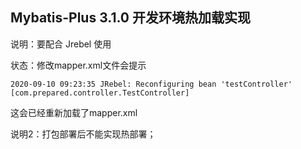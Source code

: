 ## Mybatis-Plus 3.1.0 开发环境热加载实现

说明：要配合 Jrebel 使用

状态：修改mapper.xml文件会提示

    2020-09-10 09:23:35 JRebel: Reconfiguring bean 'testController' [com.prepared.controller.TestController]
    
这会已经重新加载了mapper.xml

说明2：打包部署后不能实现热部署；